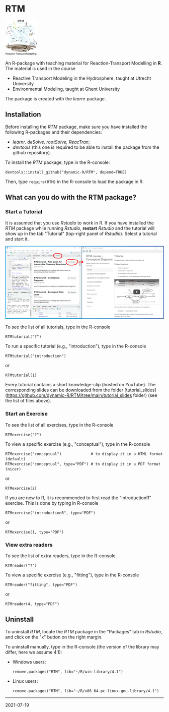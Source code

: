 # RTM

<img src="man/figures/RTMlogo.png" width="100">

An R-package with teaching material for Reaction-Transport Modelling in **R**. The material is used in the course

- Reactive Transport Modeling in the Hydrosphere, taught at Utrecht University
- Environmental Modeling, taught at Ghent University

The package is created with the *learnr* package.

## Installation

Before installing the *RTM* package, make sure you have installed the following R-packages and their dependencies:

* *learnr, deSolve, rootSolve, ReacTran*;
* *devtools* (this one is required to be able to install the package from the github repository). 

To install the *RTM* package, type in the R-console:

```
devtools::install_github("dynamic-R/RTM", depend=TRUE)
```
Then, type ``require(RTM)`` in the R-console to load the package in R.

## What can you do with the RTM package?

### Start a Tutorial

It is assumed that you use *Rstudio* to work in R. If you have installed the *RTM* package while running *Rstudio*, **restart** *Rstudio* and the tutorial will show up in the tab "Tutorial" (top-right panel of *Rstudio*). Select a tutorial and start it.

![](inst/exercises/introductionR/images/Rstudio_tutorial.png)

To see the list of all tutorials, type in the R-console

```
RTMtutorial("?")
```

To run a specific tutorial (e.g., "introduction"), type in the R-console

```
RTMtutorial("introduction")
```

or

```
RTMtutorial(1)
```

Every tutorial contains a short knowledge-clip (hosted on YouTube). The corresponding slides can be downloaded from the folder
[tutorial_slides](https://github.com/dynamic-R/RTM/tree/main/tutorial_slides folder) (see the list of files above). 

### Start an Exercise

To see the list of all exercises, type in the R-console

```
RTMexercise("?")
```

To view a specific exercise (e.g., "conceptual"), type in the R-console

```
RTMexercise("conceptual")             # to display it in a HTML format (default)
RTMexercise("conceptual", type="PDF") # to display it in a PDF format (nicer)
```

or

```
RTMexercise(2)
```

If you are new to R, it is recommended to first read the "introductionR" exercise. This is done by typing in R-console

```
RTMexercise("introductionR", type="PDF")
```

or

```
RTMexercise(1, type="PDF")
```

### View extra readers

To see the list of extra readers, type in the R-console

```
RTMreader("?")
```

To view a specific exercise (e.g., "fitting"), type in the R-console

```
RTMreader("fitting", type="PDF")
```

or

```
RTMreader(4, type="PDF")
```

## Uninstall

To uninstall *RTM*, locate the *RTM* package in the "Packages" tab in *Rstudio*, and click on the "x" button on the right margin.

To uninstall manually, type in the R-console (the version of the library may differ, here we assume 4.1):

* Windows users: 
  ```
  remove.packages("RTM", lib="~/R/win-library/4.1")
  ```
* Linux users: 
  ```
  remove.packages("RTM", lib="~/R/x86_64-pc-linux-gnu-library/4.1")
  ```

---
2021-07-19
